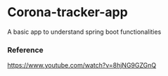 # Corona-tracker-app
A basic app to understand spring boot functionalities

### Reference
https://www.youtube.com/watch?v=8hjNG9GZGnQ
